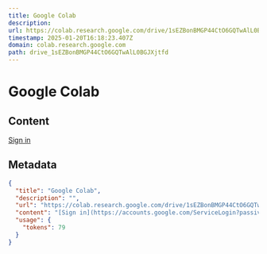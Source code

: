 ```yaml
---
title: Google Colab
description: 
url: https://colab.research.google.com/drive/1sEZBonBMGP44CtO6GQTwAlL0BGJXjtfd?usp=sharing
timestamp: 2025-01-20T16:18:23.407Z
domain: colab.research.google.com
path: drive_1sEZBonBMGP44CtO6GQTwAlL0BGJXjtfd
---
```


# Google Colab



## Content

[Sign in](https://accounts.google.com/ServiceLogin?passive=true&continue=https%3A%2F%2Fcolab.research.google.com%2Fdrive%2F1sEZBonBMGP44CtO6GQTwAlL0BGJXjtfd%3Fusp%3Dsharing&ec=GAZAqQM)

## Metadata

```json
{
  "title": "Google Colab",
  "description": "",
  "url": "https://colab.research.google.com/drive/1sEZBonBMGP44CtO6GQTwAlL0BGJXjtfd?usp=sharing",
  "content": "[Sign in](https://accounts.google.com/ServiceLogin?passive=true&continue=https%3A%2F%2Fcolab.research.google.com%2Fdrive%2F1sEZBonBMGP44CtO6GQTwAlL0BGJXjtfd%3Fusp%3Dsharing&ec=GAZAqQM)",
  "usage": {
    "tokens": 79
  }
}
```
